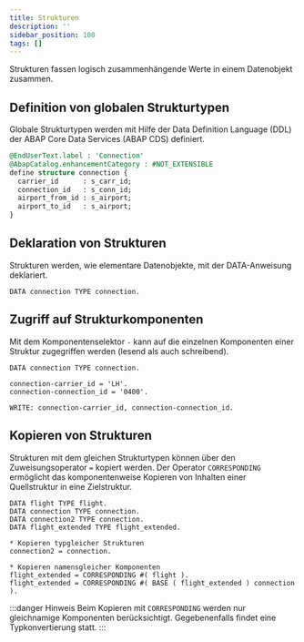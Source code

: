 ```yaml
---
title: Strukturen
description: ''
sidebar_position: 100
tags: []
---
```


Strukturen fassen logisch zusammenhängende Werte in einem Datenobjekt zusammen.

## Definition von globalen Strukturtypen
Globale Strukturtypen werden mit Hilfe der Data Definition Language (DDL) der ABAP Core Data Services (ABAP CDS) definiert.

```sql
@EndUserText.label : 'Connection'
@AbapCatalog.enhancementCategory : #NOT_EXTENSIBLE
define structure connection {
  carrier_id      : s_carr_id;
  connection_id   : s_conn_id;
  airport_from_id : s_airport;
  airport_to_id   : s_airport;
}
```

## Deklaration von Strukturen
Strukturen werden, wie elementare Datenobjekte, mit der DATA-Anweisung deklariert.

```abap
DATA connection TYPE connection.
```

## Zugriff auf Strukturkomponenten
Mit dem Komponentenselektor `-` kann auf die einzelnen Komponenten einer Struktur zugegriffen werden (lesend als auch schreibend).

```abap
DATA connection TYPE connection.

connection-carrier_id = 'LH'.
connection-connection_id = '0400'.

WRITE: connection-carrier_id, connection-connection_id.
```

## Kopieren von Strukturen
Strukturen mit dem gleichen Strukturtypen können über den Zuweisungsoperator `=` kopiert werden. Der Operator `CORRESPONDING` ermöglicht das komponentenweise Kopieren von Inhalten einer Quellstruktur in eine Zielstruktur.

```abap
DATA flight TYPE flight.
DATA connection TYPE connection.
DATA connection2 TYPE connection.
DATA flight_extended TYPE flight_extended.

* Kopieren typgleicher Strukturen
connection2 = connection.

* Kopieren namensgleicher Komponenten
flight_extended = CORRESPONDING #( flight ).
flight_extended = CORRESPONDING #( BASE ( flight_extended ) connection ).
```

:::danger Hinweis
Beim Kopieren mit `CORRESPONDING` werden nur gleichnamige Komponenten berücksichtigt. Gegebenenfalls findet eine Typkonvertierung statt.
:::

